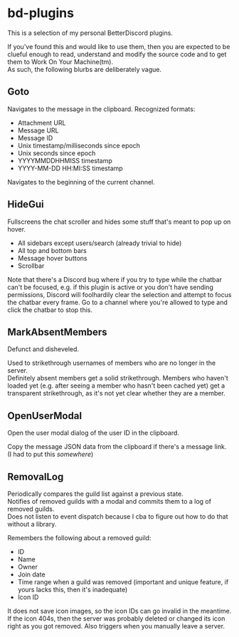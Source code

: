 # bd-plugins

This is a selection of my personal BetterDiscord plugins.

If you've found this and would like to use them, then you are expected to be clueful enough to read, understand and modify the source code and to get them to Work On Your Machine(tm).  
As such, the following blurbs are deliberately vague.

## Goto

Navigates to the message in the clipboard. Recognized formats:

* Attachment URL
* Message URL
* Message ID
* Unix timestamp/milliseconds since epoch
* Unix seconds since epoch
* YYYYMMDDHHMISS timestamp
* YYYY-MM-DD HH:MI:SS timestamp

Navigates to the beginning of the current channel.

## HideGui

Fullscreens the chat scroller and hides some stuff that's meant to pop up on hover.

* All sidebars except users/search (already trivial to hide)
* All top and bottom bars
* Message hover buttons
* Scrollbar

Note that there's a Discord bug where if you try to type while the chatbar can't be focused, e.g. if this plugin is active or you don't have sending permissions, Discord will foolhardily clear the selection and attempt to focus the chatbar every frame. Go to a channel where you're allowed to type and click the chatbar to stop this.

## MarkAbsentMembers

Defunct and disheveled.

Used to strikethrough usernames of members who are no longer in the server.  
Definitely absent members get a solid strikethrough. Members who haven't loaded yet
(e.g. after seeing a member who hasn't been cached yet) get a transparent strikethrough,
as it's not yet clear whether they are a member.

## OpenUserModal

Open the user modal dialog of the user ID in the clipboard.

Copy the message JSON data from the clipboard if there's a message link.  
(I had to put this *somewhere*)

## RemovalLog

Periodically compares the guild list against a previous state.  
Notifies of removed guilds with a modal and commits them to a log of removed guilds.  
Does not listen to event dispatch because I cba to figure out how to do that without a library.

Remembers the following about a removed guild:

* ID
* Name
* Owner
* Join date
* Time range when a guild was removed (important and unique feature, if yours lacks this, then it's inadequate)
* Icon ID

It does not save icon images, so the icon IDs can go invalid in the meantime.  
If the icon 404s, then the server was probably deleted or changed its icon right as you got removed.
Also triggers when you manually leave a server.
